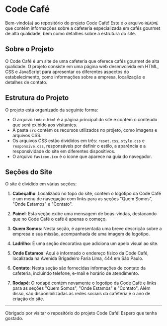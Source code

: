 # Code Café

Bem-vindo(a) ao repositório do projeto Code Café! Este é o arquivo `README` que contém informações sobre a cafeteria especializada em cafés gourmet de alta qualidade, bem como detalhes sobre a estrutura do site.

## Sobre o Projeto

O Code Café é um site de uma cafeteria que oferece cafés gourmet de alta qualidade. O projeto consiste em uma página web desenvolvida em HTML, CSS e JavaScript para apresentar os diferentes aspectos do estabelecimento, como informações sobre a empresa, localização e detalhes de contato.

## Estrutura do Projeto

O projeto está organizado da seguinte forma:

- O arquivo `index.html` é a página principal do site e contém o conteúdo que será exibido aos visitantes.
- A pasta `src` contém os recursos utilizados no projeto, como imagens e arquivos CSS.
- Os arquivos CSS estão divididos em três: `reset.css`, `style.css` e `responsive.css`, responsáveis por definir o estilo, a aparência e a responsividade do site em diferentes dispositivos.
- O arquivo `favicon.ico` é o ícone que aparece na guia do navegador.

## Seções do Site

O site é dividido em várias seções:

1. **Cabeçalho**: Localizado no topo do site, contém o logotipo da Code Café e um menu de navegação com links para as seções "Quem Somos", "Onde Estamos" e "Contato".

2. **Painel**: Esta seção exibe uma mensagem de boas-vindas, destacando que no Code Café o café é apenas o começo.

3. **Quem Somos**: Nesta seção, é apresentada uma breve descrição sobre a empresa e sua missão, acompanhada de uma imagem de logotipo.

4. **Ladrilho**: É uma seção decorativa que adiciona um apelo visual ao site.

5. **Onde Estamos**: Aqui é informado o endereço físico da Code Café, localizada na Avenida Brigadeiro Faria Lima, 444 em São Paulo.

6. **Contato**: Nesta seção são fornecidas informações de contato da cafeteria, incluindo telefone, e-mail e horário de atendimento.

7. **Rodapé**: O rodapé contém novamente o logotipo da Code Café e links para as seções "Quem Somos", "Onde Estamos" e "Contato". Além disso, são disponibilizadas as redes sociais da cafeteria e o ano de criação do site.

---

Obrigado por visitar o repositório do projeto Code Café! Espero que tenha gostado.
